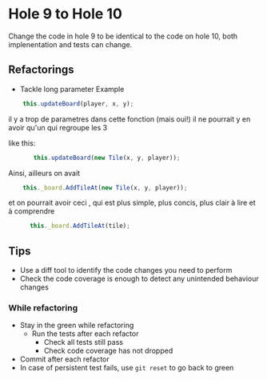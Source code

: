 # Hole 9 to Hole 10

Change the code in hole 9 to be identical to the code on hole 10, both implenentation and tests can change.

## Refactorings

- Tackle long parameter
  Example
```javascript
    this.updateBoard(player, x, y);
```
il y a trop de parametres dans cette fonction (mais oui!)
il ne pourrait y en avoir qu'un qui regroupe les 3

like this:
```javascript
       this.updateBoard(new Tile(x, y, player));
```
Ainsi, ailleurs on avait
```javascript
    this._board.AddTileAt(new Tile(x, y, player));
```
 et on pourrait avoir ceci , qui est plus simple, plus concis, plus clair à lire et à comprendre      
  ```javascript
        this._board.AddTileAt(tile);
  ```

## Tips

- Use a diff tool to identify the code changes you need to perform
- Check the code coverage is enough to detect any unintended behaviour changes

### While refactoring

- Stay in the green while refactoring
  - Run the tests after each refactor
    - Check all tests still pass
    - Check code coverage has not dropped
- Commit after each refactor
- In case of persistent test fails, use `git reset` to go back to green
